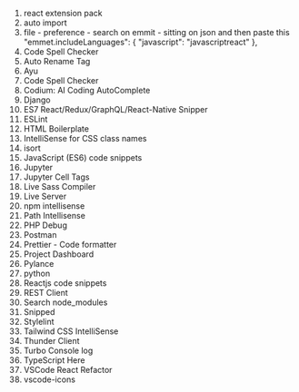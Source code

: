 1. react extension pack
2. auto import
3. file - preference - search on emmit - sitting on json and then
paste this
"emmet.includeLanguages": {
        "javascript": "javascriptreact"
    },
4. Code Spell Checker
5. Auto Rename Tag
6. Ayu
7. Code Spell Checker
8. Codium: AI Coding AutoComplete
9. Django
10. ES7 React/Redux/GraphQL/React-Native Snipper
11. ESLint
12. HTML Boilerplate
13. IntelliSense for CSS class names
14. isort
15. JavaScript (ES6) code snippets
16. Jupyter
17. Jupyter Cell Tags
18. Live Sass Compiler
19. Live Server
20. npm intellisense
21. Path Intellisense
22. PHP Debug
23. Postman
24. Prettier - Code formatter
25. Project Dashboard
26. Pylance
27. python
28. Reactjs code snippets
29. REST Client
30. Search node_modules
31. Snipped
32. Stylelint
33. Tailwind CSS IntelliSense
34. Thunder Client
35. Turbo Console log
36. TypeScript Here
37. VSCode React Refactor
38. vscode-icons
